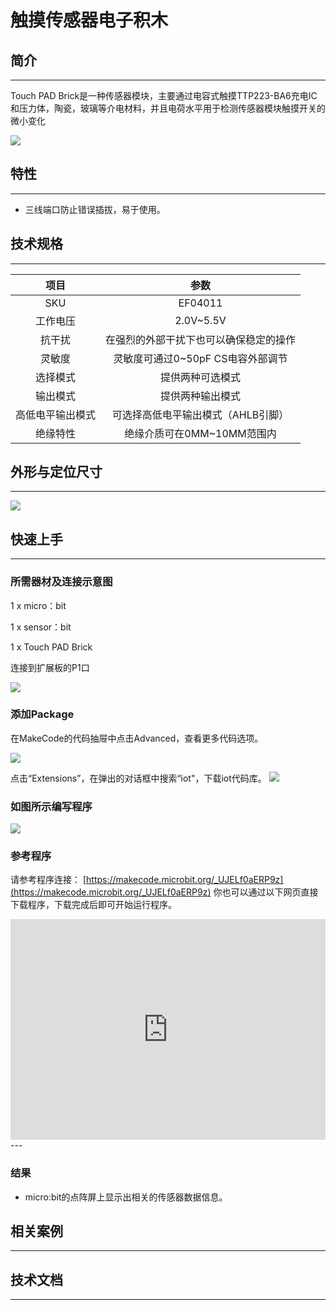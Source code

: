 # 触摸传感器电子积木

## 简介
---
Touch PAD Brick是一种传感器模块，主要通过电容式触摸TTP223-BA6充电IC和压力体，陶瓷，玻璃等介电材料，并且电荷水平用于检测传感器模块触摸开关的微小变化

 ![](./images/XLSIYQj.jpg)

## 特性
---
- 三线端口防止错误插拔，易于使用。

## 技术规格
---

项目 | 参数 
:-: | :-: 
SKU|EF04011
工作电压|2.0V~5.5V
抗干扰|在强烈的外部干扰下也可以确保稳定的操作
灵敏度|灵敏度可通过0~50pF CS电容外部调节
选择模式|提供两种可选模式
输出模式|提供两种输出模式
高低电平输出模式|可选择高低电平输出模式（AHLB引脚）
绝缘特性|绝缘介质可在0MM~10MM范围内
## 外形与定位尺寸
---
 ![](./images/uX6EyOO.png)

## 快速上手
---

### 所需器材及连接示意图
1 x micro：bit

1 x sensor：bit

1 x Touch PAD Brick

连接到扩展板的P1口

 ![](./images/xqYKZ0r.png)
 
### 添加Package
在MakeCode的代码抽屉中点击Advanced，查看更多代码选项。

 ![](./images/smtcNoB.png)

点击“Extensions”，在弹出的对话框中搜索“iot"，下载iot代码库。
 ![](./images/qChMeYd.png)

### 如图所示编写程序
 ![](./images/04011_03.png)

### 参考程序
请参考程序连接：
[https://makecode.microbit.org/_UJELf0aERP9z](https://makecode.microbit.org/_UJELf0aERP9z)
你也可以通过以下网页直接下载程序，下载完成后即可开始运行程序。

<div style="position:relative;height:0;padding-bottom:70%;overflow:hidden;"><iframe style="position:absolute;top:0;left:0;width:100%;height:100%;" src="https://makecode.microbit.org/#pub:_UJELf0aERP9z" frameborder="0" sandbox="allow-popups allow-forms allow-scripts allow-same-origin"></iframe></div>  
---

### 结果
- micro:bit的点阵屏上显示出相关的传感器数据信息。

## 相关案例
---

## 技术文档
---

